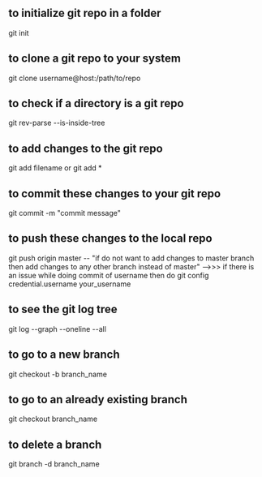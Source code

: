 ## to initialize git repo in a folder
git init 

## to clone a git repo to your system
git clone username@host:/path/to/repo

## to check if a directory is a git repo
git rev-parse --is-inside-tree

## to add changes to the git repo
git add filename 
or
git add *

## to commit these changes to your git repo
git commit -m "commit message"

## to push these changes to the local repo
git push origin master
-- "if do not want to add changes to master branch then add changes to any other branch instead of master"
-->>> if there is an issue while doing commit of username then do 
git config credential.username your_username

## to see the git log tree
git log --graph --oneline --all

## to go to a new branch
git checkout -b branch_name

## to go to an already existing branch
git checkout branch_name

## to delete a branch
git branch -d branch_name

